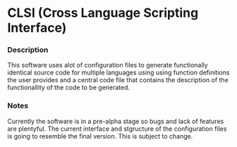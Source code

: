 # CLSI (Cross Language Scripting Interface)
### Description
This software uses alot of configuration files to generate functionally identical source code for multiple languages using using function definitions the user provides and a central code file that contains the description of the functionallity of the code to be generated.

### Notes
Currently the software is in a pre-alpha stage so bugs and lack of features are plentyful. The current interface and stgructure of the configuration files is going to resemble the final version. This is subject to change.
